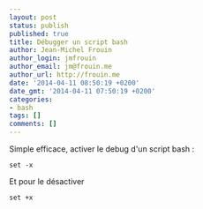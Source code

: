 ```yaml
---
layout: post
status: publish
published: true
title: Débugger un script bash
author: Jean-Michel Frouin
author_login: jmfrouin
author_email: jm@frouin.me
author_url: http://frouin.me
date: '2014-04-11 08:50:19 +0200'
date_gmt: '2014-04-11 07:50:19 +0200'
categories:
- bash
tags: []
comments: []
---
```

<p>Simple efficace, activer le debug d'un script bash : </p>
<p><code>set -x</code></p>
<p>Et pour le désactiver </p>
<p><code>set +x</code></p>
